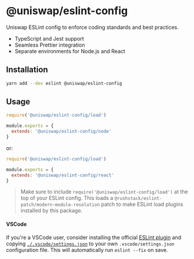 # @uniswap/eslint-config

Uniswap ESLint config to enforce coding standards and best practices.

- TypeScript and Jest support
- Seamless Prettier integration
- Separate environments for Node.js and React

## Installation

```bash
yarn add --dev eslint @uniswap/eslint-config
```

## Usage

```js
require('@uniswap/eslint-config/load')

module.exports = {
  extends: '@uniswap/eslint-config/node'
}
```

or:

```js
require('@uniswap/eslint-config/load')

module.exports = {
  extends: '@uniswap/eslint-config/react'
}
```

> Make sure to include `require('@uniswap/eslint-config/load')` at the top of your ESLint config. This loads a `@rushstack/eslint-patch/modern-module-resolution` patch to make ESLint load plugins installed by this package. 

#### VSCode

If you're a VSCode user, consider installing the official [ESLint plugin](https://marketplace.visualstudio.com/items?itemName=dbaeumer.vscode-eslint) and copying [`./.vscode/settings.json`](.vscode/settings.json#L1-L6) to your own `.vscode/settings.json` configuration file. This will automatically run `eslint --fix` on save.

